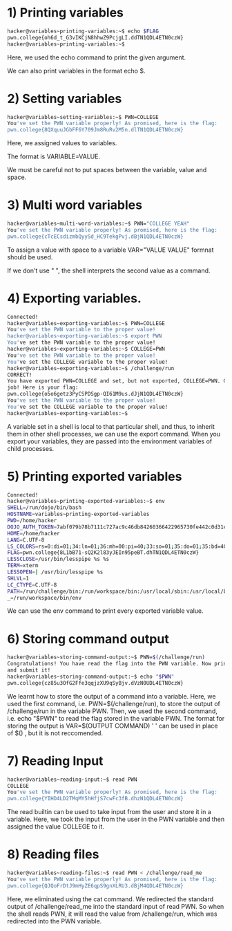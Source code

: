 # 1) Printing variables

```bash
hacker@variables~printing-variables:~$ echo $FLAG
pwn.college{oh6d_t_G3vIKCjN8hhwZ9PcjgLI.ddTN1QDL4ETN0czW}
hacker@variables~printing-variables:~$ 
```
Here, we used the echo command to print the given argument.

We can also print variables in the format echo $<VARIABLE>.

# 2) Setting variables 

```bash
hacker@variables~setting-variables:~$ PWN=COLLEGE
You've set the PWN variable properly! As promised, here is the flag:
pwn.college{8QXquuJGbFF6Y709Jm8RuRv2M5n.dlTN1QDL4ETN0czW}
```
Here, we assigned values to variables.

The format is VARIABLE=VALUE.

We must be careful not to put spaces between the variable, value and space.

# 3) Multi word variables

```bash
hacker@variables~multi-word-variables:~$ PWN="COLLEGE YEAH"
You've set the PWN variable properly! As promised, here is the flag:
pwn.college{cTcECsdizmbQyySd_HC9TekgPvj.dBjN1QDL4ETN0czW}
```
To assign a value with space to a variable VAR="VALUE VALUE" formnat should be used.

If we don't use " ", the shell interprets the second value as a command.

# 4) Exporting variables.

```bash
Connected!                                                                        
hacker@variables~exporting-variables:~$ PWN=COLLEGE
You've set the PWN variable to the proper value!
hacker@variables~exporting-variables:~$ export PWN
You've set the PWN variable to the proper value!
hacker@variables~exporting-variables:~$ COLLEGE=PWN
You've set the PWN variable to the proper value!
You've set the COLLEGE variable to the proper value!
hacker@variables~exporting-variables:~$ /challenge/run
CORRECT!
You have exported PWN=COLLEGE and set, but not exported, COLLEGE=PWN. Great 
job! Here is your flag:
pwn.college{o5o6getz3PyCSPDSgp-QI61M9us.dJjN1QDL4ETN0czW}
You've set the PWN variable to the proper value!
You've set the COLLEGE variable to the proper value!
hacker@variables~exporting-variables:~$
```
A variable set in a shell is local to that particular shell, and thus, to inherit them in other shell processes, we can use the export command. When you export your variables, they are passed into the environment variables of child processes.

# 5) Printing exported variables 

```bash
Connected!                                                                        
hacker@variables~printing-exported-variables:~$ env
SHELL=/run/dojo/bin/bash
HOSTNAME=variables~printing-exported-variables
PWD=/home/hacker
DOJO_AUTH_TOKEN=7abf079b78b7111c727ac9c46db84260366422965730fe442c0d31ea7e68ccd5
HOME=/home/hacker
LANG=C.UTF-8
LS_COLORS=rs=0:di=01;34:ln=01;36:mh=00:pi=40;33:so=01;35:do=01;35:bd=40;33;01:cd=40;33;01:or=40;31;01:mi=00:su=37;41:sg=30;43:ca=00:tw=30;42:ow=34;42:st=37;44:ex=01;32:*.7z=01;31:*.ace=01;31:*.alz=01;31:*.apk=01;31:*.arc=01;31:*.arj=01;31:*.bz=01;31:*.bz2=01;31:*.cab=01;31:*.cpio=01;31:*.crate=01;31:*.deb=01;31:*.drpm=01;31:*.dwm=01;31:*.dz=01;31:*.ear=01;31:*.egg=01;31:*.esd=01;31:*.gz=01;31:*.jar=01;31:*.lha=01;31:*.lrz=01;31:*.lz=01;31:*.lz4=01;31:*.lzh=01;31:*.lzma=01;31:*.lzo=01;31:*.pyz=01;31:*.rar=01;31:*.rpm=01;31:*.rz=01;31:*.sar=01;31:*.swm=01;31:*.t7z=01;31:*.tar=01;31:*.taz=01;31:*.tbz=01;31:*.tbz2=01;31:*.tgz=01;31:*.tlz=01;31:*.txz=01;31:*.tz=01;31:*.tzo=01;31:*.tzst=01;31:*.udeb=01;31:*.war=01;31:*.whl=01;31:*.wim=01;31:*.xz=01;31:*.z=01;31:*.zip=01;31:*.zoo=01;31:*.zst=01;31:*.avif=01;35:*.jpg=01;35:*.jpeg=01;35:*.mjpg=01;35:*.mjpeg=01;35:*.gif=01;35:*.bmp=01;35:*.pbm=01;35:*.pgm=01;35:*.ppm=01;35:*.tga=01;35:*.xbm=01;35:*.xpm=01;35:*.tif=01;35:*.tiff=01;35:*.png=01;35:*.svg=01;35:*.svgz=01;35:*.mng=01;35:*.pcx=01;35:*.mov=01;35:*.mpg=01;35:*.mpeg=01;35:*.m2v=01;35:*.mkv=01;35:*.webm=01;35:*.webp=01;35:*.ogm=01;35:*.mp4=01;35:*.m4v=01;35:*.mp4v=01;35:*.vob=01;35:*.qt=01;35:*.nuv=01;35:*.wmv=01;35:*.asf=01;35:*.rm=01;35:*.rmvb=01;35:*.flc=01;35:*.avi=01;35:*.fli=01;35:*.flv=01;35:*.gl=01;35:*.dl=01;35:*.xcf=01;35:*.xwd=01;35:*.yuv=01;35:*.cgm=01;35:*.emf=01;35:*.ogv=01;35:*.ogx=01;35:*.aac=00;36:*.au=00;36:*.flac=00;36:*.m4a=00;36:*.mid=00;36:*.midi=00;36:*.mka=00;36:*.mp3=00;36:*.mpc=00;36:*.ogg=00;36:*.ra=00;36:*.wav=00;36:*.oga=00;36:*.opus=00;36:*.spx=00;36:*.xspf=00;36:*~=00;90:*#=00;90:*.bak=00;90:*.crdownload=00;90:*.dpkg-dist=00;90:*.dpkg-new=00;90:*.dpkg-old=00;90:*.dpkg-tmp=00;90:*.old=00;90:*.orig=00;90:*.part=00;90:*.rej=00;90:*.rpmnew=00;90:*.rpmorig=00;90:*.rpmsave=00;90:*.swp=00;90:*.tmp=00;90:*.ucf-dist=00;90:*.ucf-new=00;90:*.ucf-old=00;90:
FLAG=pwn.college{8L1bB71-sQ2K2l83yJEIn95peBT.dhTN1QDL4ETN0czW}
LESSCLOSE=/usr/bin/lesspipe %s %s
TERM=xterm
LESSOPEN=| /usr/bin/lesspipe %s
SHLVL=1
LC_CTYPE=C.UTF-8
PATH=/run/challenge/bin:/run/workspace/bin:/usr/local/sbin:/usr/local/bin:/usr/sbin:/usr/bin:/sbin:/bin
_=/run/workspace/bin/env
```
We can use the env command to print every exported variable value.

# 6) Storing command output

```bash
hacker@variables~storing-command-output:~$ PWN=$(/challenge/run)
Congratulations! You have read the flag into the PWN variable. Now print it out 
and submit it!
hacker@variables~storing-command-output:~$ echo "$PWN"
pwn.college{cz85u3OfG2Ffe3qqjzXU9qSyBjv.dVzN0UDL4ETN0czW}
```
We learnt how to store the output of a command into a variable. 
Here, we used the first command, i.e. PWN=$(/challenge/run), to store the output of /challenge/run in the variable PWN.
Then, we used the second command, i.e. echo "$PWN" to read the flag stored in the variable PWN.
The format for storing the output is VAR=$(OUTPUT COMMAND)
' ' can be used in place of $() , but it is not reccomended. 

# 7) Reading Input

```bash
hacker@variables~reading-input:~$ read PWN
COLLEGE
You've set the PWN variable properly! As promised, here is the flag:
pwn.college{YIHD4LD2TMqMY5hHfjS7cwFc3fB.dhzN1QDL4ETN0czW}
```
The read builtin can be used to take input from the user and store it in a variable.
Here, we took the input from the user in the PWN variable and then assigned the value COLLEGE to it.

# 8) Reading files

```bash
hacker@variables~reading-files:~$ read PWN < /challenge/read_me
You've set the PWN variable properly! As promised, here is the flag:
pwn.college{QJQoFrDtJ9mHyZE6qpS9gnXLRU3.dBjM4QDL4ETN0czW}
```
Here, we eliminated using the cat command.
We redirected the standard output of /challenge/read_me into the standard input of read PWN. 
So when the shell reads PWN, it will read the value from /challenge/run, which was redirected into the PWN variable.


